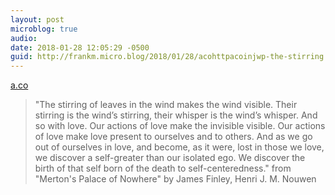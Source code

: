 ```yaml
---
layout: post
microblog: true
audio: 
date: 2018-01-28 12:05:29 -0500
guid: http://frankm.micro.blog/2018/01/28/acohttpacoinjwp-the-stirring.html
---
```

 [a.co](http://a.co/i7n1jWp)

> "The stirring of leaves in the wind makes the wind visible. Their stirring is the wind’s stirring, their whisper is the wind’s whisper. And so with love. Our actions of love make the invisible visible. Our actions of love make love present to ourselves and to others. And as we go out of ourselves in love, and become, as it were, lost in those we love, we discover a self-greater than our isolated ego. We discover the birth of that self born of the death to self-centeredness." from "Merton's Palace of Nowhere" by James Finley, Henri J. M. Nouwen
